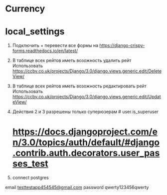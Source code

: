 # Currency

# local_settings

1) Подключить + перевести все формы на https://django-crispy-forms.readthedocs.io/en/latest/
2) В таблице всех рейтов иметь возожность удалить рейт
   Использовать https://ccbv.co.uk/projects/Django/3.0/django.views.generic.edit/DeleteView/
3) В таблице всех рейтов иметь возожность редактировать рейт
   Использовать https://ccbv.co.uk/projects/Django/3.0/django.views.generic.edit/UpdateView/
4) Действия 2 и 3 разрешены только суперюзерам # user.is_superuser
   # https://docs.djangoproject.com/en/3.0/topics/auth/default/#django.contrib.auth.decorators.user_passes_test

0) connect postgres

email testtestapp454545@gmail.com
password qwerty123456qwerty
